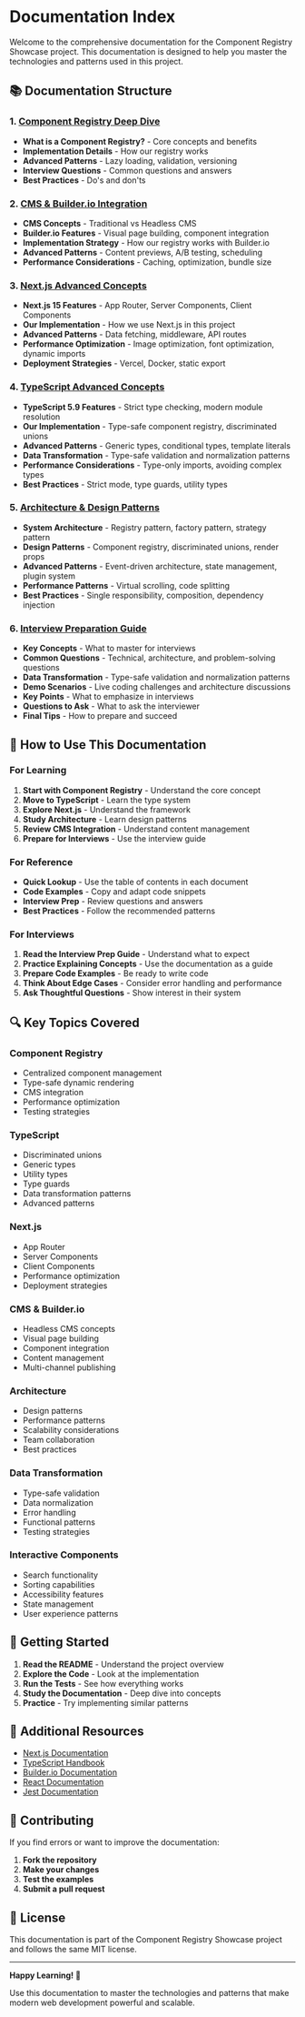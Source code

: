 # Documentation Index

Welcome to the comprehensive documentation for the Component Registry Showcase project. This documentation is designed to help you master the technologies and patterns used in this project.

## 📚 Documentation Structure

### 1. [Component Registry Deep Dive](./component-registry.md)
- **What is a Component Registry?** - Core concepts and benefits
- **Implementation Details** - How our registry works
- **Advanced Patterns** - Lazy loading, validation, versioning
- **Interview Questions** - Common questions and answers
- **Best Practices** - Do's and don'ts

### 2. [CMS & Builder.io Integration](./cms-builderio.md)
- **CMS Concepts** - Traditional vs Headless CMS
- **Builder.io Features** - Visual page building, component integration
- **Implementation Strategy** - How our registry works with Builder.io
- **Advanced Patterns** - Content previews, A/B testing, scheduling
- **Performance Considerations** - Caching, optimization, bundle size

### 3. [Next.js Advanced Concepts](./nextjs-advanced.md)
- **Next.js 15 Features** - App Router, Server Components, Client Components
- **Our Implementation** - How we use Next.js in this project
- **Advanced Patterns** - Data fetching, middleware, API routes
- **Performance Optimization** - Image optimization, font optimization, dynamic imports
- **Deployment Strategies** - Vercel, Docker, static export

### 4. [TypeScript Advanced Concepts](./typescript-advanced.md)
- **TypeScript 5.9 Features** - Strict type checking, modern module resolution
- **Our Implementation** - Type-safe component registry, discriminated unions
- **Advanced Patterns** - Generic types, conditional types, template literals
- **Data Transformation** - Type-safe validation and normalization patterns
- **Performance Considerations** - Type-only imports, avoiding complex types
- **Best Practices** - Strict mode, type guards, utility types

### 5. [Architecture & Design Patterns](./architecture-patterns.md)
- **System Architecture** - Registry pattern, factory pattern, strategy pattern
- **Design Patterns** - Component registry, discriminated unions, render props
- **Advanced Patterns** - Event-driven architecture, state management, plugin system
- **Performance Patterns** - Virtual scrolling, code splitting
- **Best Practices** - Single responsibility, composition, dependency injection

### 6. [Interview Preparation Guide](./interview-prep.md)
- **Key Concepts** - What to master for interviews
- **Common Questions** - Technical, architecture, and problem-solving questions
- **Data Transformation** - Type-safe validation and normalization patterns
- **Demo Scenarios** - Live coding challenges and architecture discussions
- **Key Points** - What to emphasize in interviews
- **Questions to Ask** - What to ask the interviewer
- **Final Tips** - How to prepare and succeed

## 🎯 How to Use This Documentation

### For Learning
1. **Start with Component Registry** - Understand the core concept
2. **Move to TypeScript** - Learn the type system
3. **Explore Next.js** - Understand the framework
4. **Study Architecture** - Learn design patterns
5. **Review CMS Integration** - Understand content management
6. **Prepare for Interviews** - Use the interview guide

### For Reference
- **Quick Lookup** - Use the table of contents in each document
- **Code Examples** - Copy and adapt code snippets
- **Interview Prep** - Review questions and answers
- **Best Practices** - Follow the recommended patterns

### For Interviews
1. **Read the Interview Prep Guide** - Understand what to expect
2. **Practice Explaining Concepts** - Use the documentation as a guide
3. **Prepare Code Examples** - Be ready to write code
4. **Think About Edge Cases** - Consider error handling and performance
5. **Ask Thoughtful Questions** - Show interest in their system

## 🔍 Key Topics Covered

### Component Registry
- Centralized component management
- Type-safe dynamic rendering
- CMS integration
- Performance optimization
- Testing strategies

### TypeScript
- Discriminated unions
- Generic types
- Utility types
- Type guards
- Data transformation patterns
- Advanced patterns

### Next.js
- App Router
- Server Components
- Client Components
- Performance optimization
- Deployment strategies

### CMS & Builder.io
- Headless CMS concepts
- Visual page building
- Component integration
- Content management
- Multi-channel publishing

### Architecture
- Design patterns
- Performance patterns
- Scalability considerations
- Team collaboration
- Best practices

### Data Transformation
- Type-safe validation
- Data normalization
- Error handling
- Functional patterns
- Testing strategies

### Interactive Components
- Search functionality
- Sorting capabilities
- Accessibility features
- State management
- User experience patterns

## 🚀 Getting Started

1. **Read the README** - Understand the project overview
2. **Explore the Code** - Look at the implementation
3. **Run the Tests** - See how everything works
4. **Study the Documentation** - Deep dive into concepts
5. **Practice** - Try implementing similar patterns

## 📖 Additional Resources

- [Next.js Documentation](https://nextjs.org/docs)
- [TypeScript Handbook](https://www.typescriptlang.org/docs/)
- [Builder.io Documentation](https://www.builder.io/docs)
- [React Documentation](https://react.dev/)
- [Jest Documentation](https://jestjs.io/docs/getting-started)

## 🤝 Contributing

If you find errors or want to improve the documentation:

1. **Fork the repository**
2. **Make your changes**
3. **Test the examples**
4. **Submit a pull request**

## 📝 License

This documentation is part of the Component Registry Showcase project and follows the same MIT license.

---

**Happy Learning! 🎉**

Use this documentation to master the technologies and patterns that make modern web development powerful and scalable.
